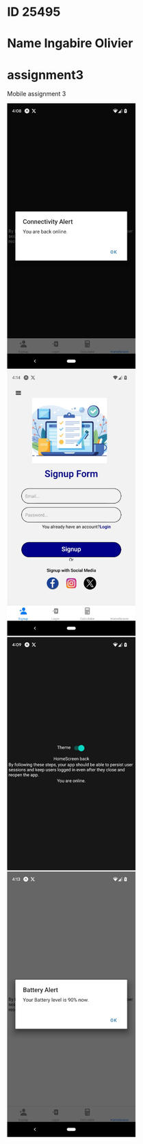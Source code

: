 # ID 25495
# Name Ingabire Olivier
# assignment3

Mobile assignment 3

<img src="images/1.1.jpeg" alt="SignIn Screen" width="300" >
<img src="images/1.3.jpeg" alt="SignIn Screen" width="300" >
<img src="images/1.4.jpeg" alt="SignIn Screen" width="300" >
<img src="images/battery.jpeg" alt="SignIn Screen" width="300" >





